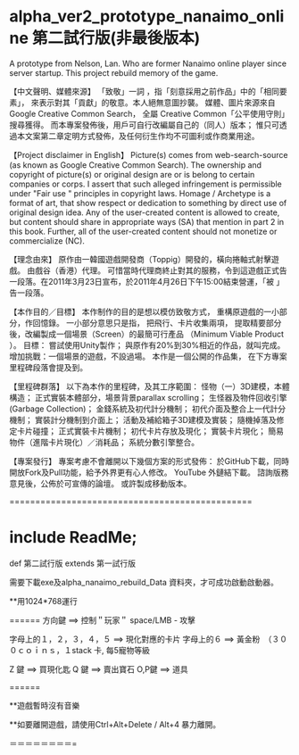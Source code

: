 # alpha_ver2_prototype_nanaimo_online 第二試行版(非最後版本)

A prototype from Nelson, Lan. Who are former Nanaimo online player since server startup. This project rebuild memory of the game.

【中文聲明、媒體來源】 「致敬」一詞 ，指「刻意採用之前作品」中的「相同要素」， 來表示對其「貢獻」的敬意。本人絕無意圖抄襲。 媒體、圖片來源來自Google Creative Common Search， 全屬 Creative Common「公平使用守則」搜尋獲得。 而本專案發佈後，用戶可自行改編屬自己的（同人）版本； 惟只可透過本文案第二章定明方式發佈，及任何衍生作均不可圖利或作商業用途。

【Project disclaimer in English】 Picture(s) comes from web-search-source (as known as Google Creative Common Search). The ownership and copyright of picture(s) or original design are or is belong to certain companies or corps. I assert that such alleged infringement is permissible under "Fair use " principles in copyright laws. Homage / Archetype is a format of art, that show respect or dedication to something by direct use of original design idea. Any of the user-created content is allowed to create, but content should share in appropriate ways (SA) that mention in part 2 in this book. Further, all of the user-created content should not monetize or commercialize (NC).

【理念由來】 原作由一韓國遊戲開發商（Toppig）開發的，橫向捲軸式射擊遊戲。 由戲谷（香港）代理。 可惜當時代理商終止對其的服務，令到這遊戲正式告一段落。在2011年3月23日宣布，於2011年4月26日下午15:00結束營運，「被 」告一段落。

【本作目的／目標】 本作制作的目的是想以模仿致敬方式， 重構原遊戲的一小部分，作回憶錄。 一小部分意思只是指， 把飛行、卡片收集兩項， 提取精要部分後，改編製成一個場景（Screen）的最簡可行產品 （Minimum Viable Product ）。 目標： 嘗試使用Unity製作； 與原作有20%到30%相近的作品，就叫完成。 增加挑戰：一個場景的遊戲，不設過場。 本作是一個公開的作品集， 在下方專案里程碑段落會提及到。

【里程碑群落】 以下為本作的里程碑，及其工序範圍： 怪物（一）3D建模，本體構造； 正式實裝本體部分，場景背景parallax scrolling； 生怪器及物件回收引擎(Garbage Collection)； 金錢系統及初代計分機制； 初代介面及整合上一代計分機制； 實裝計分機制到介面上； 活動及補給箱子3D建模及實裝； 隨機掉落及修定卡片碰撞； 正式實裝卡片機制； 初代卡片存放及現化； 實裝卡片現化； 簡易物件（進階卡片現化）／消耗品； 系統分數引擎整合。

【專案發行】 專案考慮不會離開以下幾個方案的形式發佈： 於GitHub下載，同時開放Fork及Pull功能，給予外界更有心人修改。 YouTube 外鏈結下載。 諮詢版務意見後，公佈於可宣傳的論壇。 或許製成移動版本。


===============================================
# include  ReadMe; 
def 第二試行版 extends 第一試行版

需要下載exe及alpha_nanaimo_rebuild_Data 資料夾，才可成功啟動啟動器。

**用1024*768運行

======
方向鍵 ==> 控制＂玩家＂
space/LMB - 攻擊

字母上的１，２，３，４，５ ==> 現化對應的卡片
字母上的６ ==> 黃金粉　（３００ｃｏｉｎｓ，１stack 卡, 每5寵物等級

Z 鍵 ==> 買現化匙
Q 鍵 ==> 賣出寶石
O,P鍵 ==> 道具

======

**遊戲暫時沒有音樂

**如要離開遊戲，請使用Ctrl+Alt+Delete / Alt+4 暴力離開。

＝＝＝＝＝＝＝＝=
